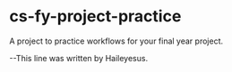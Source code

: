 # cs-fy-project-practice
A project to practice workflows for your final year project.

--This line was written by Haileyesus.
